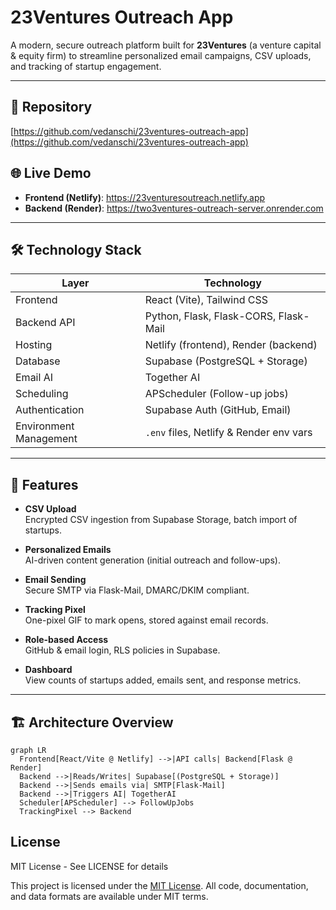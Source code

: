 # 23Ventures Outreach App

A modern, secure outreach platform built for **23Ventures** (a venture capital & equity firm) to streamline personalized email campaigns, CSV uploads, and tracking of startup engagement.

---

## 🔗 Repository

[https://github.com/vedanschi/23ventures-outreach-app](https://github.com/vedanschi/23ventures-outreach-app)

## 🌐 Live Demo

- **Frontend (Netlify)**: https://23venturesoutreach.netlify.app  
- **Backend (Render)**: https://two3ventures-outreach-server.onrender.com

---

## 🛠️ Technology Stack

| Layer                  | Technology                                |
|------------------------|-------------------------------------------|
| Frontend               | React (Vite), Tailwind CSS                |
| Backend API            | Python, Flask, Flask-CORS, Flask-Mail     |
| Hosting                | Netlify (frontend), Render (backend)      |
| Database               | Supabase (PostgreSQL + Storage)           |
| Email AI               | Together AI                               |
| Scheduling             | APScheduler (Follow-up jobs)              |
| Authentication         | Supabase Auth (GitHub, Email)             |
| Environment Management | `.env` files, Netlify & Render env vars   |

---

## 🚀 Features

- **CSV Upload**  
  Encrypted CSV ingestion from Supabase Storage, batch import of startups.

- **Personalized Emails**  
  AI-driven content generation (initial outreach and follow-ups).

- **Email Sending**  
  Secure SMTP via Flask-Mail, DMARC/DKIM compliant.

- **Tracking Pixel**  
  One-pixel GIF to mark opens, stored against email records.

- **Role-based Access**  
  GitHub & email login, RLS policies in Supabase.

- **Dashboard**  
  View counts of startups added, emails sent, and response metrics.

---

## 🏗️ Architecture Overview

```
graph LR
  Frontend[React/Vite @ Netlify] -->|API calls| Backend[Flask @ Render]
  Backend -->|Reads/Writes| Supabase[(PostgreSQL + Storage)]
  Backend -->|Sends emails via| SMTP[Flask-Mail]
  Backend -->|Triggers AI| TogetherAI
  Scheduler[APScheduler] --> FollowUpJobs
  TrackingPixel --> Backend
```

## License
MIT License - See LICENSE for details

This project is licensed under the [MIT License](LICENSE). All code, documentation, and data formats are available under MIT terms.


